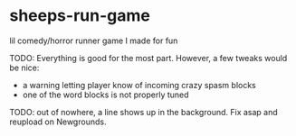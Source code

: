 # sheeps-run-game
lil comedy/horror runner game I made for fun

TODO:
Everything is good for the most part. However, a few tweaks would be nice:
* a warning letting player know of incoming crazy spasm blocks
* one of the word blocks is not properly tuned

TODO: out of nowhere, a line shows up in the background. Fix asap and reupload on Newgrounds. 
